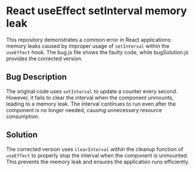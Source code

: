# React useEffect setInterval memory leak
This repository demonstrates a common error in React applications: memory leaks caused by improper usage of `setInterval` within the `useEffect` hook.  The bug.js file shows the faulty code, while bugSolution.js provides the corrected version.

## Bug Description
The original code uses `setInterval` to update a counter every second. However, it fails to clear the interval when the component unmounts, leading to a memory leak.  The interval continues to run even after the component is no longer needed, causing unnecessary resource consumption.

## Solution
The corrected version uses `clearInterval` within the cleanup function of `useEffect` to properly stop the interval when the component is unmounted. This prevents the memory leak and ensures the application runs efficiently.